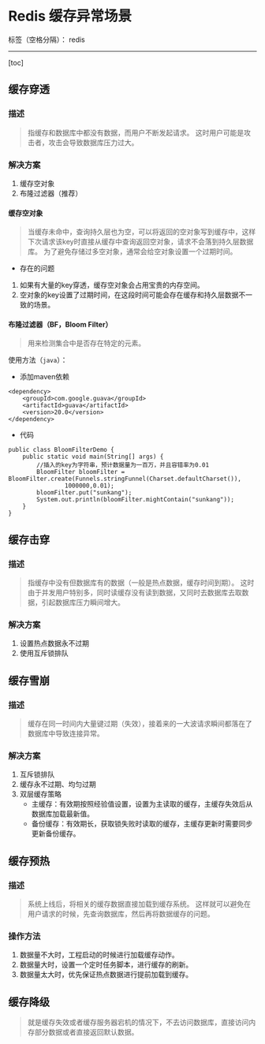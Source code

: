 # Redis 缓存异常场景

标签（空格分隔）： redis

---

[toc]

## 缓存穿透

### 描述

> 指缓存和数据库中都没有数据，而用户不断发起请求。
> 这时用户可能是攻击者，攻击会导致数据库压力过大。

### 解决方案

1. 缓存空对象
2. 布隆过滤器（推荐）

#### 缓存空对象

> 当缓存未命中，查询持久层也为空，可以将返回的空对象写到缓存中，这样下次请求该key时直接从缓存中查询返回空对象，请求不会落到持久层数据库。
> 为了避免存储过多空对象，通常会给空对象设置一个过期时间。

- 存在的问题

1. 如果有大量的key穿透，缓存空对象会占用宝贵的内存空间。
1. 空对象的key设置了过期时间，在这段时间可能会存在缓存和持久层数据不一致的场景。

#### 布隆过滤器（BF，Bloom Filter）

> 用来检测集合中是否存在特定的元素。

使用方法（`java`）：

- 添加maven依赖

```
<dependency>
    <groupId>com.google.guava</groupId>
    <artifactId>guava</artifactId>
    <version>20.0</version>
</dependency>
```

- 代码

```
public class BloomFilterDemo {
    public static void main(String[] args) {
        //插入的key为字符串，预计数据量为一百万，并且容错率为0.01
        BloomFilter bloomFilter = BloomFilter.create(Funnels.stringFunnel(Charset.defaultCharset()),
                1000000,0.01);
        bloomFilter.put("sunkang");
        System.out.println(bloomFilter.mightContain("sunkang"));
    }
}
```

## 缓存击穿

### 描述

> 指缓存中没有但数据库有的数据（一般是热点数据，缓存时间到期）。
> 这时由于并发用户特别多，同时读缓存没有读到数据，又同时去数据库去取数据，引起数据库压力瞬间增大。

### 解决方案

1. 设置热点数据永不过期
2. 使用互斥锁排队

## 缓存雪崩

### 描述

> 缓存在同一时间内大量键过期（失效），接着来的一大波请求瞬间都落在了数据库中导致连接异常。

### 解决方案

1. 互斥锁排队
2. 缓存永不过期、均匀过期
3. 双层缓存策略
    - 主缓存：有效期按照经验值设置，设置为主读取的缓存，主缓存失效后从数据库加载最新值。
    - 备份缓存：有效期长，获取锁失败时读取的缓存，主缓存更新时需要同步更新备份缓存。

## 缓存预热

### 描述

> 系统上线后，将相关的缓存数据直接加载到缓存系统。
> 这样就可以避免在用户请求的时候，先查询数据库，然后再将数据缓存的问题。

### 操作方法

1. 数据量不大时，工程启动的时候进行加载缓存动作。
2. 数据量大时，设置一个定时任务脚本，进行缓存的刷新。
3. 数据量太大时，优先保证热点数据进行提前加载到缓存。

## 缓存降级

> 就是缓存失效或者缓存服务器宕机的情况下，不去访问数据库，直接访问内存部分数据或者直接返回默认数据。